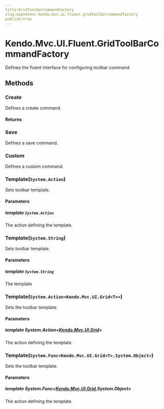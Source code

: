 ```yaml
---
title:GridToolBarCommandFactory
slug:aspnetmvc-kendo.mvc.ui.fluent.gridtoolbarcommandfactory
publish:true
---
```


# Kendo.Mvc.UI.Fluent.GridToolBarCommandFactory
Defines the fluent interface for configuring toolbar command.



## Methods

### Create
Defines a create command.




#### Returns



### Save
Defines a save command.





### Custom
Defines a custom command.





### Template(`System.Action`)
Sets toolbar template.



#### Parameters

##### template `System.Action`
The action defining the template.




### Template(`System.String`)
Sets toolbar template.



#### Parameters

##### template `System.String`
The template




### Template(`System.Action<Kendo.Mvc.UI.Grid<T>>`)
Sets the toolbar template.



#### Parameters

##### template System.Action<[Kendo.Mvc.UI.Grid](/api/wrappers/aspnet-mvc/Kendo.Mvc.UI/Grid)<T>>
The action defining the template.




### Template(`System.Func<Kendo.Mvc.UI.Grid<T>,System.Object>`)
Sets the toolbar template.



#### Parameters

##### template System.Func<[Kendo.Mvc.UI.Grid](/api/wrappers/aspnet-mvc/Kendo.Mvc.UI/Grid)<T>,System.Object>
The action defining the template.





